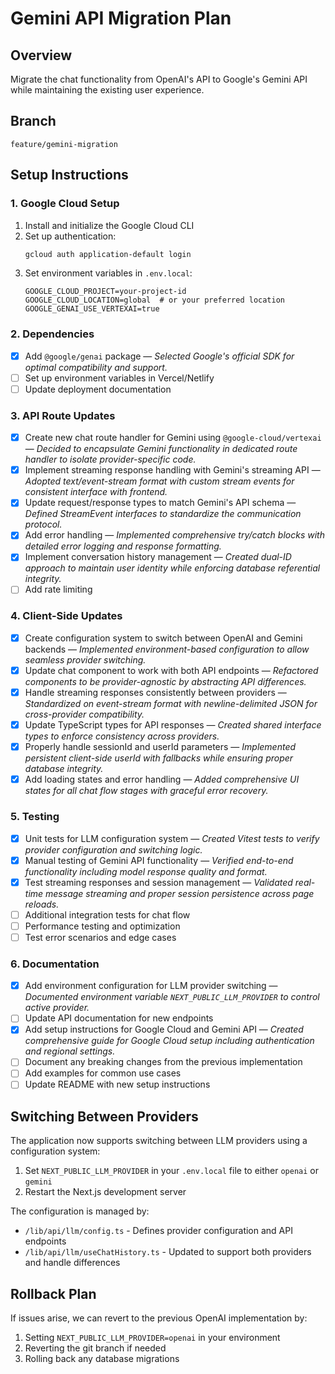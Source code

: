 # Gemini API Migration Plan

## Overview
Migrate the chat functionality from OpenAI's API to Google's Gemini API while maintaining the existing user experience.

## Branch
`feature/gemini-migration`

## Setup Instructions

### 1. Google Cloud Setup
1. Install and initialize the Google Cloud CLI
2. Set up authentication:
   ```bash
   gcloud auth application-default login
   ```
3. Set environment variables in `.env.local`:
   ```
   GOOGLE_CLOUD_PROJECT=your-project-id
   GOOGLE_CLOUD_LOCATION=global  # or your preferred location
   GOOGLE_GENAI_USE_VERTEXAI=true
   ```

### 2. Dependencies
- [x] Add `@google/genai` package — _Selected Google's official SDK for optimal compatibility and support._
- [ ] Set up environment variables in Vercel/Netlify
- [ ] Update deployment documentation

### 3. API Route Updates
- [x] Create new chat route handler for Gemini using `@google-cloud/vertexai` — _Decided to encapsulate Gemini functionality in dedicated route handler to isolate provider-specific code._
- [x] Implement streaming response handling with Gemini's streaming API — _Adopted text/event-stream format with custom stream events for consistent interface with frontend._
- [x] Update request/response types to match Gemini's API schema — _Defined StreamEvent interfaces to standardize the communication protocol._
- [x] Add error handling — _Implemented comprehensive try/catch blocks with detailed error logging and response formatting._
- [x] Implement conversation history management — _Created dual-ID approach to maintain user identity while enforcing database referential integrity._
- [ ] Add rate limiting

### 4. Client-Side Updates
- [x] Create configuration system to switch between OpenAI and Gemini backends — _Implemented environment-based configuration to allow seamless provider switching._
- [x] Update chat component to work with both API endpoints — _Refactored components to be provider-agnostic by abstracting API differences._
- [x] Handle streaming responses consistently between providers — _Standardized on event-stream format with newline-delimited JSON for cross-provider compatibility._
- [x] Update TypeScript types for API responses — _Created shared interface types to enforce consistency across providers._
- [x] Properly handle sessionId and userId parameters — _Implemented persistent client-side userId with fallbacks while ensuring proper database integrity._
- [x] Add loading states and error handling — _Added comprehensive UI states for all chat flow stages with graceful error recovery._

### 5. Testing
- [x] Unit tests for LLM configuration system — _Created Vitest tests to verify provider configuration and switching logic._
- [x] Manual testing of Gemini API functionality — _Verified end-to-end functionality including model response quality and format._
- [x] Test streaming responses and session management — _Validated real-time message streaming and proper session persistence across page reloads._
- [ ] Additional integration tests for chat flow
- [ ] Performance testing and optimization
- [ ] Test error scenarios and edge cases

### 6. Documentation
- [x] Add environment configuration for LLM provider switching — _Documented environment variable `NEXT_PUBLIC_LLM_PROVIDER` to control active provider._
- [ ] Update API documentation for new endpoints
- [x] Add setup instructions for Google Cloud and Gemini API — _Created comprehensive guide for Google Cloud setup including authentication and regional settings._
- [ ] Document any breaking changes from the previous implementation
- [ ] Add examples for common use cases
- [ ] Update README with new setup instructions

## Switching Between Providers

The application now supports switching between LLM providers using a configuration system:

1. Set `NEXT_PUBLIC_LLM_PROVIDER` in your `.env.local` file to either `openai` or `gemini`
2. Restart the Next.js development server

The configuration is managed by:
- `/lib/api/llm/config.ts` - Defines provider configuration and API endpoints
- `/lib/api/llm/useChatHistory.ts` - Updated to support both providers and handle differences

## Rollback Plan
If issues arise, we can revert to the previous OpenAI implementation by:
1. Setting `NEXT_PUBLIC_LLM_PROVIDER=openai` in your environment
2. Reverting the git branch if needed
3. Rolling back any database migrations
